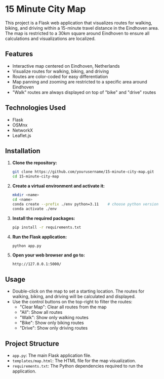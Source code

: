 # 15 Minute City Map

This project is a Flask web application that visualizes routes for walking, biking, and driving within a 15-minute travel distance in the Eindhoven area. The map is restricted to a 30km square around Eindhoven to ensure all calculations and visualizations are localized.

## Features

- Interactive map centered on Eindhoven, Netherlands
- Visualize routes for walking, biking, and driving
- Routes are color-coded for easy differentiation
- Map panning and zooming are restricted to a specific area around Eindhoven
- "Walk" routes are always displayed on top of "bike" and "drive" routes

## Technologies Used

- Flask
- OSMnx
- NetworkX
- Leaflet.js

## Installation

1. **Clone the repository:**

    ```sh
    git clone https://github.com/yourusername/15-minute-city-map.git
    cd 15-minute-city-map
    ```

2. **Create a virtual environment and activate it:**

    ```sh
    mkdir <name>
    cd <name>
    conda create --prefix ./env python=3.11    # choose python version
    conda activate ./env
    ```

3. **Install the required packages:**

    ```sh
    pip install -r requirements.txt
    ```

4. **Run the Flask application:**

    ```sh
    python app.py
    ```

5. **Open your web browser and go to:**

    ```
    http://127.0.0.1:5000/
    ```

## Usage

- Double-click on the map to set a starting location. The routes for walking, biking, and driving will be calculated and displayed.
- Use the control buttons on the top-right to filter the routes:
  - "Clear Map": Clear all routes from the map
  - "All": Show all routes
  - "Walk": Show only walking routes
  - "Bike": Show only biking routes
  - "Drive": Show only driving routes

## Project Structure

- `app.py`: The main Flask application file.
- `templates/map.html`: The HTML file for the map visualization.
- `requirements.txt`: The Python dependencies required to run the application.